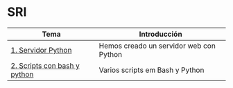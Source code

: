 # SRI
| **Tema**  | **Introducción**  |
|---|---|
| [1. Servidor Python](ejercicios/ejercicio1/1.Servidor-web-Python.md)  | Hemos creado un servidor web con Python |
| [2. Scripts con bash y python](ejercicios/ejercicio1/2.Script-con-Bash-y-Python.md)  | Varios scripts em Bash y Python |

